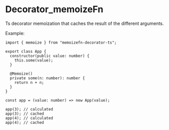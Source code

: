 # Decorator_memoizeFn
Ts decorator memoization that caches the result of the different arguments.

Example:
```
import { memoize } from "memoizefn-decorator-ts";

export class App {
  constructor(public value: number) {
    this.some(value);
  }

  @Memoize()
  private some(n: number): number {
    return n + n;
  }
}

const app = (value: number) => new App(value);

app(3); // calculated
app(3); // cached
app(4); // calculated
app(4); // cached

```